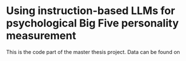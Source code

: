 # Using instruction-based LLMs for psychological Big Five personality measurement

This is the code part of the master thesis project. Data can be found on 